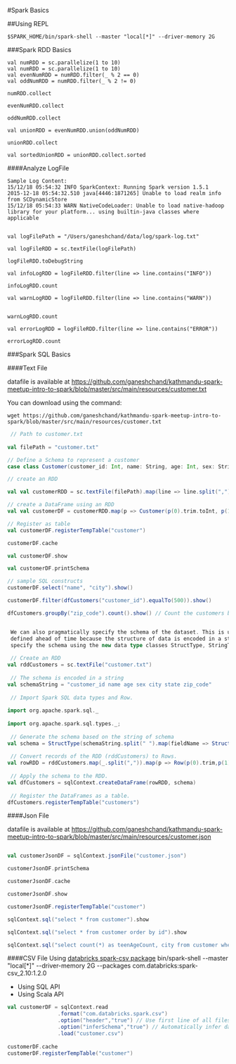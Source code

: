 #Spark Basics


##Using REPL
```
$SPARK_HOME/bin/spark-shell --master "local[*]" --driver-memory 2G
```
###Spark RDD Basics

```
val numRDD = sc.parallelize(1 to 10)
val numRDD = sc.parallelize(1 to 10)
val evenNumRDD = numRDD.filter(_ % 2 == 0)
val oddNumRDD = numRDD.filter(_ % 2 != 0)

numRDD.collect

evenNumRDD.collect

oddNumRDD.collect

val unionRDD = evenNumRDD.union(oddNumRDD)

unionRDD.collect

val sortedUnionRDD = unionRDD.collect.sorted

```

####Analyze LogFile
```
Sample Log Content:
15/12/18 05:54:32 INFO SparkContext: Running Spark version 1.5.1
2015-12-18 05:54:32.510 java[4446:1871265] Unable to load realm info from SCDynamicStore
15/12/18 05:54:33 WARN NativeCodeLoader: Unable to load native-hadoop library for your platform... using builtin-java classes where applicable


val logFilePath = "/Users/ganeshchand/data/log/spark-log.txt"

val logFileRDD = sc.textFile(logFilePath)

logFileRDD.toDebugString

val infoLogRDD = logFileRDD.filter(line => line.contains("INFO"))

infoLogRDD.count

val warnLogRDD = logFileRDD.filter(line => line.contains("WARN"))


warnLogRDD.count

val errorLogRDD = logFileRDD.filter(line => line.contains("ERROR"))

errorLogRDD.count

```


###Spark SQL Basics

####Text File

datafile is available at https://github.com/ganeshchand/kathmandu-spark-meetup-intro-to-spark/blob/master/src/main/resources/customer.txt

You can download using the command:

```
wget https://github.com/ganeshchand/kathmandu-spark-meetup-intro-to-spark/blob/master/src/main/resources/customer.txt
```

```scala
 // Path to customer.txt
 
val filePath = "customer.txt"

// Define a Schema to represent a customer
case class Customer(customer_id: Int, name: String, age: Int, sex: String, city: String, state: String, zip_code: String)

// create an RDD

val val customerRDD = sc.textFile(filePath).map(line => line.split(",")

// create a DataFrame using an RDD
val val customerDF = customerRDD.map(p => Customer(p(0).trim.toInt, p(1), p(2).trim.toInt, p(3), p(4), p(5), p(6))).toDF

// Register as table
val customerDF.registerTempTable("customer")

customerDF.cache

val customerDF.show

val customerDF.printSchema

// sample SQL constructs
customerDF.select("name", "city").show()

customerDF.filter(dfCustomers("customer_id").equalTo(500)).show()

dfCustomers.groupBy("zip_code").count().show() // Count the customers by zip code


 We can also pragmatically specify the schema of the dataset. This is useful when the custom classes cannot be
 defined ahead of time because the structure of data is encoded in a string.Following code example shows how to 
 specify the schema using the new data type classes StructType, StringType, and StructField.
 
 // Create an RDD
val rddCustomers = sc.textFile("customer.txt")
 
 // The schema is encoded in a string
val schemaString = "customer_id name age sex city state zip_code"
 
 // Import Spark SQL data types and Row.
 
import org.apache.spark.sql._
 
import org.apache.spark.sql.types._;
 
 // Generate the schema based on the string of schema
val schema = StructType(schemaString.split(" ").map(fieldName => StructField(fieldName, StringType, true)))
 
 // Convert records of the RDD (rddCustomers) to Rows.
val rowRDD = rddCustomers.map(_.split(",")).map(p => Row(p(0).trim,p(1),p(2),p(3),p(4), p(5), p(6)))
 
 // Apply the schema to the RDD.
val dfCustomers = sqlContext.createDataFrame(rowRDD, schema)
 
 // Register the DataFrames as a table.
dfCustomers.registerTempTable("customers")

```

####Json File

datafile is available at https://github.com/ganeshchand/kathmandu-spark-meetup-intro-to-spark/blob/master/src/main/resources/customer.json


```scala

val customerJsonDF = sqlContext.jsonFile("customer.json")

customerJsonDF.printSchema

customerJsonDF.cache

customerJsonDF.show

customerJsonDF.registerTempTable("customer")

sqlContext.sql("select * from customer").show

sqlContext.sql("select * from customer order by id").show

sqlContext.sql("select count(*) as teenAgeCount, city from customer where age between 13 and 19 group by city ").show

```

####CSV File
Using [databricks spark-csv package](https://github.com/databricks/spark-csv)
bin/spark-shell --master "local[*]" --driver-memory 2G --packages com.databricks:spark-csv_2.10:1.2.0

*   Using SQL API
*   Using Scala API

```scala
val customerDF = sqlContext.read
                .format("com.databricks.spark.csv")
                .option("header","true") // Use first line of all files as header
                .option("inferSchema","true") // Automatically infer data types
                .load("customer.csv")
                
customerDF.cache
customerDF.registerTempTable("customer") 






